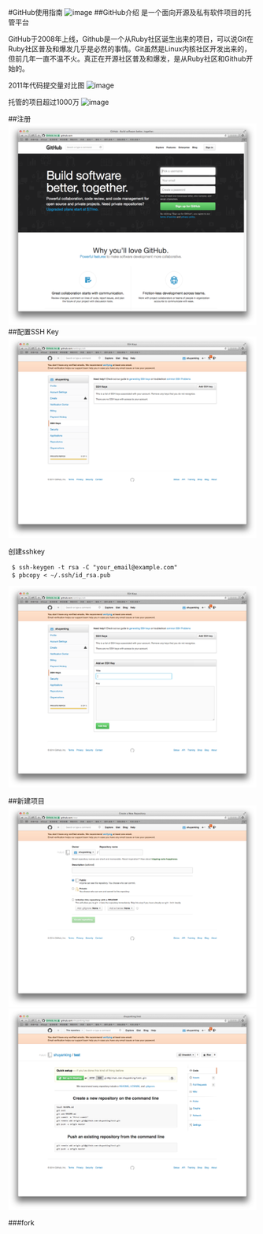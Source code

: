 #GitHub使用指南
![image](http://a.36krcnd.com/photo/a462f1f368e67d9ebece977eaabe5b32.png)
##GitHub介绍
是一个面向开源及私有软件项目的托管平台  

GitHub于2008年上线，Github是一个从Ruby社区诞生出来的项目，可以说Git在Ruby社区普及和爆发几乎是必然的事情。Git虽然是Linux内核社区开发出来的，但前几年一直不温不火。真正在开源社区普及和爆发，是从Ruby社区和Github开始的。
  
2011年代码提交量对比图
![image](http://www.worldhello.net/gotgithub/images/survival-of-the-forges.png)

托管的项目超过1000万
![image](http://dl2.iteye.com/upload/attachment/0092/4595/7c78a7bd-b175-368f-b0bf-f25ac8b9073c.png)

##注册
![image](homepage.png)
##配置SSH Key  
![image](configkey.png)

创建sshkey

     $ ssh-keygen -t rsa -C "your_email@example.com"   
     $ pbcopy < ~/.ssh/id_rsa.pub
     
![image](addsshkey.png)

##新建项目
![image](new_repository.png)
![image](created_repository.png)

###fork  

      


